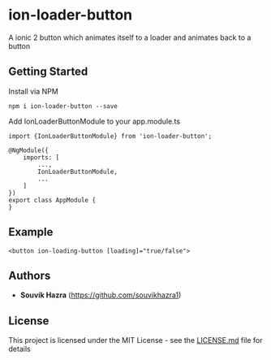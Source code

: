 # ion-loader-button

A ionic 2 button which animates itself to a loader and animates back to a button

## Getting Started

Install via NPM
```
npm i ion-loader-button --save
```
Add IonLoaderButtonModule to your app.module.ts
```
import {IonLoaderButtonModule} from 'ion-loader-button';

@NgModule({
    imports: [
	    ...,
	    IonLoaderButtonModule,
	    ...
    ]
})
export class AppModule {
}
```

## Example
```
<button ion-loading-button [loading]="true/false">
```

## Authors

* **Souvik Hazra** (https://github.com/souvikhazra1)

## License

This project is licensed under the MIT License - see the [LICENSE.md](LICENSE.md) file for details
